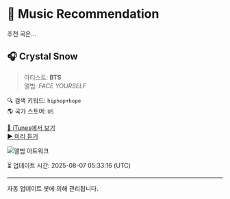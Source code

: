 
# 🎵 Music Recommendation

추천 곡은...

## 🎧 Crystal Snow  
> 아티스트: **BTS**  
> 앨범: _FACE YOURSELF_  

🔍 검색 키워드: `hiphop+hope`  
🌎 국가 스토어: `US`

[🔗 iTunes에서 보기](https://music.apple.com/us/album/crystal-snow/1361622149?i=1361623732&uo=4)  
[▶️ 미리 듣기](https://audio-ssl.itunes.apple.com/itunes-assets/AudioPreview115/v4/f1/f6/a2/f1f6a250-8a79-bde1-a54c-171380f309c5/mzaf_8867658426369245189.plus.aac.p.m4a)

![앨범 아트워크](https://is1-ssl.mzstatic.com/image/thumb/Music125/v4/3a/49/f6/3a49f65b-600b-b220-beea-6917f2cda62b/00602567531531.rgb.jpg/100x100bb.jpg)

⏳ 업데이트 시간: 2025-08-07 05:33:16 (UTC)

---
자동 업데이트 봇에 의해 관리됩니다.
